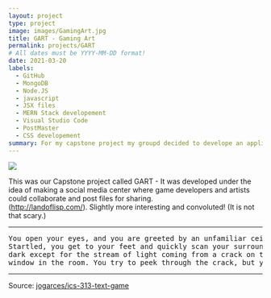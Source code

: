 ```yaml
---
layout: project
type: project
image: images/GamingArt.jpg
title: GART - Gaming Art
permalink: projects/GART
# All dates must be YYYY-MM-DD format!
date: 2021-03-20
labels:
  - GitHub
  - MongoDB
  - Node.JS
  - javascript
  - JSX files
  - MERN Stack developement
  - Visual Studio Code
  - PostMaster
  - CSS developement
summary: For my capstone project my groupd decided to develope an application that would function alot like a social media platform for those who would want to share videgame are with others.
---
```


<img class="ui image" src="{{ site.baseurl }}/images/GamingArt.jpg">

This was our Capstone project called GART - It was developed under the idea of making a social media center where game developers and artists could collaborate and post files for sharing.  
(http://landoflisp.com/). Slightly more interesting and convoluted! (It is not that scary.)


<hr>

<pre>
You open your eyes, and you are greeted by an unfamiliar ceiling.
Startled, you get to your feet and quickly scan your surroundings. It's
dark except for the stream of light coming from a crack on the only boarded
window in the room. You try to peek through the crack, but you cannot see
</pre>

<hr>

Source: <a href="https://github.com/jogarces/ics-313-text-game"><i class="large github icon "></i>jogarces/ics-313-text-game</a>

